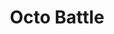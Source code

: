 ---
title: Octo Battle
type: Front-end
desc: 🥊 Who has the best github profile? Project created with Next.js and Tailwind CSS.
tech: HTML, CSS, JavaScript, Next.js, Axios, Tailwind CSS and Framer Motion.
extraInfo: ""
codeLink: https://github.com/luizfverissimo/octo-battle
link: https://octo-battle.vercel.app
coverImg: /img/octo/1.png
images:
  - /img/octo/1.png
  - /img/octo/2.png
  - /img/octo/3.png

---